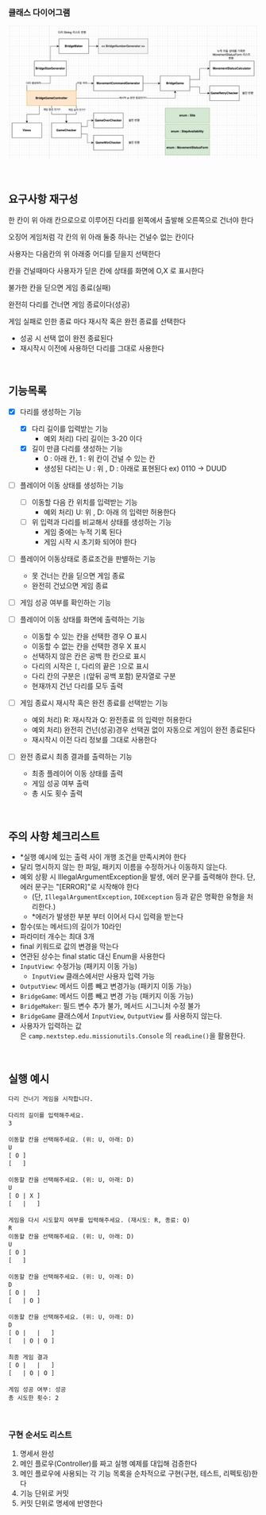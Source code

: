 ### 클래스 다이어그램
![img_1.png](img_1.png)

</br>

## **요구사항 재구성**

한 칸이 위 아래 칸으로으로 이루어진 다리를 왼쪽에서 출발해 오른쪽으로 건너야 한다

오징어 게임처럼 각 칸의 위 아래 둘중 하나는 건널수 없는 칸이다

사용자는 다음칸의 위 아래중 어디를 딛을지 선택한다

칸을 건널때마다 사용자가 딛은 칸에 상태를 화면에 O,X 로 표시한다

불가한 칸을 딛으면 게임 종료(실패)

완전히 다리를 건너면 게임 종료이다(성공)

게임 실패로 인한 종료 마다 재시작 혹은 완전 종료를 선택한다
  - 성공 시 선택 없이 완전 종료된다 
  - 재시작시 이전에 사용하던 다리를 그대로 사용한다

</br>

## **기능목록**

- [x] 다리를 생성하는 기능
  - [x]  다리 길이를 입력받는 기능
      - 예외 처리) 다리 길이는 3-20 이다
  - [x]  길이 만큼 다리를 생성하는 기능
      - 0 : 아래 칸, 1 : 위 칸이 건널 수 있는 칸
      - 생성된 다리는 U : 위 , D : 아래로 표현된다  ex)  0110 → DUUD

- [ ] 플레이어 이동 상태를 생성하는 기능
  - [ ]  이동할 다음 칸 위치를 입력받는 기능
      - 예외 처리) U: 위 , D: 아래 의 입력만 허용한다
  - [ ]  위 입력과 다리를 비교해서 상태를 생성하는 기능
      - 게임 중에는 누적 기록 된다
      - 게임 시작 시 초기화 되어야 한다

- [ ]  플레이어 이동상태로 종료조건을 판별하는 기능
    - 못 건너는 칸을 딛으면 게임 종료
    - 완전히 건넜으면 게임 종료

- [ ]  게임 성공 여부를 확인하는 기능

- [ ]  플레이어 이동 상태를 화면에 출력하는 기능
      - 이동할 수 있는 칸을 선택한 경우 O 표시
      - 이동할 수 없는 칸을 선택한 경우 X 표시
      - 선택하지 않은 칸은 공백 한 칸으로 표시
      - 다리의 시작은 `[`, 다리의 끝은 `]`으로 표시
      - 다리 칸의 구분은 `|`(앞뒤 공백 포함) 문자열로 구분
      - 현재까지 건넌 다리를 모두 출력

- [ ]  게임 종료시 재시작 혹은 완전 종료를 선택받는 기능
    - 예외 처리) R: 재시작과 Q: 완전종료 의 입력만 허용한다
    - 예외 처리) 완전히 건넌(성공)경우 선택권 없이 자동으로 게임이 완전 종료된다
    - 재시작시 이전 다리 정보를 그대로 사용한다

- [ ]  완전 종료시 최종 결과를 출력하는 기능
    - 최종 플레이어 이동 상태를 출력
    - 게임 성공 여부 출력
    - 총 시도 횟수 출력

</br>

## **주의 사항 체크리스트**

- *실행 예시에 있는 출력 사이 개행 조건을 만족시켜야 한다
- 달리 명시하지 않는 한 파일, 패키지 이름을 수정하거나 이동하지 않는다.
- 예외 상황 시 IllegalArgumentException을 발생, 에러 문구를 출력해야 한다. 단, 에러 문구는 "[ERROR]"로 시작해야 한다
  - (단, `IllegalArgumentException`, `IOException` 등과 같은 명확한 유형을 처리한다.)
  - *에러가 발생한 부분 부터 이어서 다시 입력을 받는다
- 함수(또는 메서드)의 길이가 10라인
- 파라미터 개수는 최대 3개
- final 키워드로 값의 변경을 막는다
- 연관된 상수는 final static 대신 Enum을 사용한다
- `InputView`: 수정가능 (패키지 이동 가능)
  - `InputView` 클래스에서만 사용자 입력 가능
- `OutputView`: 메서드 이름 빼고 변경가능 (패키지 이동 가능)
- `BridgeGame`: 메서드 이름 빼고 변경 가능 (패키지 이동 가능)
- `BridgeMaker`: 필드 변수 추가 불가, 메서드 시그니처 수정 불가
- `BridgeGame` 클래스에서 `InputView`, `OutputView` 를 사용하지 않는다.
- 사용자가 입력하는 값은 `camp.nextstep.edu.missionutils.Console` 의 `readLine()`을 활용한다.

</br>

## **실행 예시**

```
다리 건너기 게임을 시작합니다.

다리의 길이를 입력해주세요.
3

이동할 칸을 선택해주세요. (위: U, 아래: D)
U
[ O ]
[   ]

이동할 칸을 선택해주세요. (위: U, 아래: D)
U
[ O | X ]
[   |   ]

게임을 다시 시도할지 여부를 입력해주세요. (재시도: R, 종료: Q)
R
이동할 칸을 선택해주세요. (위: U, 아래: D)
U
[ O ]
[   ]

이동할 칸을 선택해주세요. (위: U, 아래: D)
D
[ O |   ]
[   | O ]

이동할 칸을 선택해주세요. (위: U, 아래: D)
D
[ O |   |   ]
[   | O | O ]

최종 게임 결과
[ O |   |   ]
[   | O | O ]

게임 성공 여부: 성공
총 시도한 횟수: 2
```

</br>

### 구현 순서도 리스트

1. 명세서 완성
2. 메인 플로우(Controller)를 짜고 실행 예제를 대입해 검증한다
3. 메인 플로우에 사용되는 각 기능 목록을 순차적으로 구현(구현, 테스트, 리펙토링)한다
4. 기능 단위로 커밋
5. 커밋 단위로 명세에 반영한다